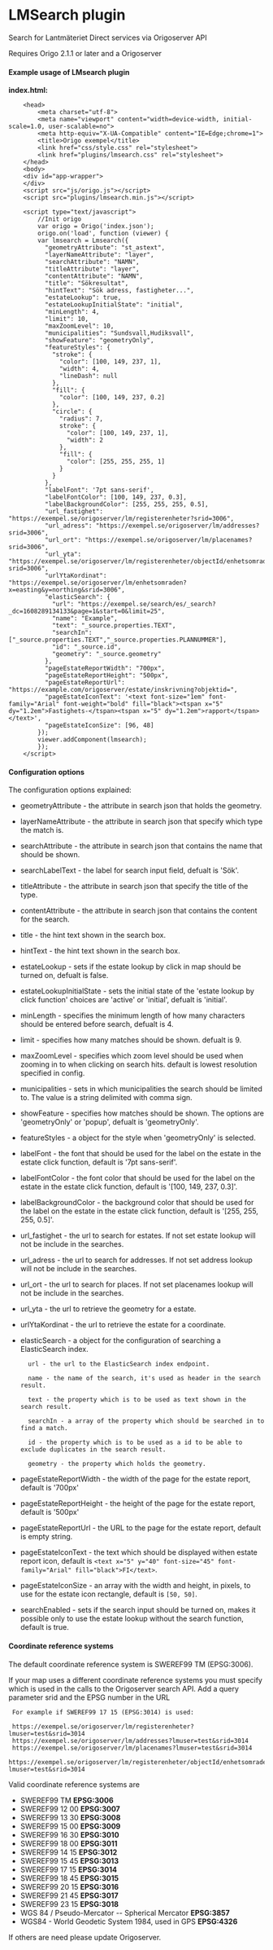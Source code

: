 # LMSearch plugin

Search for Lantmäteriet Direct services via Origoserver API

Requires Origo 2.1.1 or later and a Origoserver

#### Example usage of LMsearch plugin

**index.html:**
```
    <head>
    	<meta charset="utf-8">
    	<meta name="viewport" content="width=device-width, initial-scale=1.0, user-scalable=no">
    	<meta http-equiv="X-UA-Compatible" content="IE=Edge;chrome=1">
    	<title>Origo exempel</title>
    	<link href="css/style.css" rel="stylesheet">
    	<link href="plugins/lmsearch.css" rel="stylesheet">
    </head>
    <body>
    <div id="app-wrapper">
    </div>
    <script src="js/origo.js"></script>
    <script src="plugins/lmsearch.min.js"></script>

    <script type="text/javascript">
    	//Init origo
    	var origo = Origo('index.json');
    	origo.on('load', function (viewer) {
        var lmsearch = Lmsearch({
          "geometryAttribute": "st_astext",
          "layerNameAttribute": "layer",
          "searchAttribute": "NAMN",
          "titleAttribute": "layer",
          "contentAttribute": "NAMN",
          "title": "Sökresultat",
          "hintText": "Sök adress, fastigheter...",
          "estateLookup": true,
          "estateLookupInitialState": "initial",
          "minLength": 4,
          "limit": 10,
          "maxZoomLevel": 10,
          "municipalities": "Sundsvall,Hudiksvall",
          "showFeature": "geometryOnly",
          "featureStyles": {
            "stroke": {
              "color": [100, 149, 237, 1],
              "width": 4,
              "lineDash": null
            },
            "fill": {
              "color": [100, 149, 237, 0.2]
            },
            "circle": {
              "radius": 7,
              stroke": {
                "color": [100, 149, 237, 1],
                "width": 2
              },
              "fill": {
                "color": [255, 255, 255, 1]
              }
            }
          },
          "labelFont": '7pt sans-serif',
          "labelFontColor": [100, 149, 237, 0.3],
          "labelBackgroundColor": [255, 255, 255, 0.5],
          "url_fastighet": "https://exempel.se/origoserver/lm/registerenheter?srid=3006",
          "url_adress": "https://exempel.se/origoserver/lm/addresses?srid=3006",
          "url_ort": "https://exempel.se/origoserver/lm/placenames?srid=3006",
          "url_yta": "https://exempel.se/origoserver/lm/registerenheter/objectId/enhetsomraden?srid=3006",
          "urlYtaKordinat": "https://exempel.se/origoserver/lm/enhetsomraden?x=easting&y=northing&srid=3006",
          "elasticSearch": {
            "url": "https://exempel.se/search/es/_search?_dc=1608289134133&page=1&start=0&limit=25",
            "name": "Example",
            "text": "_source.properties.TEXT",
            "searchIn": ["_source.properties.TEXT","_source.properties.PLANNUMMER"],
            "id": "_source.id",
            "geometry": "_source.geometry"
          },
          "pageEstateReportWidth": "700px",
          "pageEstateReportHeight": "500px",
          "pageEstateReportUrl": "https://example.com/origoserver/estate/inskrivning?objektid=",
          "pageEstateIconText": '<text font-size="1em" font-family="Arial" font-weight="bold" fill="black"><tspan x="5" dy="1.2em">Fastighets-</tspan><tspan x="5" dy="1.2em">rapport</tspan></text>',
          "pageEstateIconSize": [96, 48]
        });
        viewer.addComponent(lmsearch);
    	});
    </script>
```

#### Configuration options
The configuration options explained:

- geometryAttribute - the attribute in search json that holds the geometry.

- layerNameAttribute - the attribute in search json that specify which type the match is.

- searchAttribute - the attribute in search json that contains the name that should be shown.

- searchLabelText - the label for search input field, defualt is 'Sök'.

- titleAttribute - the attribute in search json that specify the title of the type.

- contentAttribute - the attribute in search json that contains the content for the search.

- title - the hint text shown in the search box.

- hintText - the hint text shown in the search box.

- estateLookup - sets if the estate lookup by click in map should be turned on, defualt is false.

- estateLookupInitialState - sets the initial state of the 'estate lookup by click function' choices are 'active' or 'initial', defualt is 'initial'.

- minLength - specifies the minimum length of how many characters should be entered before search, defualt is 4.

- limit - specifies how many matches should be shown. defualt is 9.

- maxZoomLevel - specifies which zoom level should be used when zooming in to when clicking on search hits. default is lowest resolution specified in config.

- municipalities - sets in which municipalities the search should be limited to. The value is a string delimited with comma sign.

- showFeature - specifies how matches should be shown. The options are 'geometryOnly' or 'popup', defualt is 'geometryOnly'.

- featureStyles - a object for the style when 'geometryOnly' is selected.

- labelFont - the font that should be used for the label on the estate in the estate click function, default is '7pt sans-serif'.

- labelFontColor - the font color that should be used for the label on the estate in the estate click function, default is '[100, 149, 237, 0.3]'.

- labelBackgroundColor - the background color that should be used for the label on the estate in the estate click function, default is '[255, 255, 255, 0.5]'.

- url_fastighet - the url to search for estates. If not set estate lookup will not be include in the searches.

- url_adress - the url to search for addresses. If not set address lookup will not be include in the searches.

- url_ort - the url to search for places. If not set placenames lookup will not be include in the searches.

- url_yta - the url to retrieve the geometry for a estate.

- urlYtaKordinat - the url to retrieve the estate for a coordinate.

- elasticSearch - a object for the configuration of searching a ElasticSearch index.

		url - the url to the ElasticSearch index endpoint.

		name - the name of the search, it's used as header in the search result.

		text - the property which is to be used as text shown in the search result.

		searchIn - a array of the property which should be searched in to find a match.

		id - the property which is to be used as a id to be able to exclude duplicates in the search result.

		geometry - the property which holds the geometry.

- pageEstateReportWidth - the width of the page for the estate report, default is '700px'

- pageEstateReportHeight - the height of the page for the estate report, default is '500px'

- pageEstateReportUrl - the URL to the page for the estate report, default is empty string.

- pageEstateIconText - the text which should be displayed withen estate report icon, default is `<text x="5" y="40" font-size="45" font-family="Arial" fill="black">FI</text>`.

- pageEstateIconSize - an array with the width and height, in pixels, to use for the estate icon rectangle, default is `[50, 50]`.

- searchEnabled - sets if the search input should be turned on, makes it possible only to use the estate lookup without the search function, default is true.

#### Coordinate reference systems

The default coordinate reference system is SWEREF99 TM (EPSG:3006).

If your map uses a different coordinate reference systems you must specify which is used in the calls to the Origoserver search API. Add a query parameter srid and the EPSG number in the URL

     For example if SWEREF99 17 15 (EPSG:3014) is used:

     https://exempel.se/origoserver/lm/registerenheter?lmuser=test&srid=3014
     https://exempel.se/origoserver/lm/addresses?lmuser=test&srid=3014
     https://exempel.se/origoserver/lm/placenames?lmuser=test&srid=3014
     https://exempel.se/origoserver/lm/registerenheter/objectId/enhetsomraden?lmuser=test&srid=3014

Valid coordinate reference systems are

 * SWEREF99 TM **EPSG:3006**
 * SWEREF99 12 00 **EPSG:3007**
 * SWEREF99 13 30 **EPSG:3008**
 * SWEREF99 15 00 **EPSG:3009**
 * SWEREF99 16 30 **EPSG:3010**
 * SWEREF99 18 00 **EPSG:3011**
 * SWEREF99 14 15 **EPSG:3012**
 * SWEREF99 15 45 **EPSG:3013**
 * SWEREF99 17 15 **EPSG:3014**
 * SWEREF99 18 45 **EPSG:3015**
 * SWEREF99 20 15 **EPSG:3016**
 * SWEREF99 21 45 **EPSG:3017**
 * SWEREF99 23 15 **EPSG:3018**
 * WGS 84 / Pseudo-Mercator -- Spherical Mercator **EPSG:3857**
 * WGS84 - World Geodetic System 1984, used in GPS **EPSG:4326**

 If others are need please update Origoserver.
